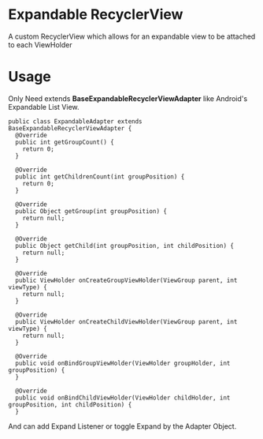 # Expandable RecyclerView

A custom RecyclerView which allows for an expandable view to be attached to each ViewHolder

# Usage

Only Need extends <b>BaseExpandableRecyclerViewAdapter</b> like Android's Expandable List View.


    public class ExpandableAdapter extends BaseExpandableRecyclerViewAdapter {
      @Override
      public int getGroupCount() {
        return 0;
      }

      @Override
      public int getChildrenCount(int groupPosition) {
        return 0;
      }

      @Override
      public Object getGroup(int groupPosition) {
        return null;
      }

      @Override
      public Object getChild(int groupPosition, int childPosition) {
        return null;
      }

      @Override
      public ViewHolder onCreateGroupViewHolder(ViewGroup parent, int viewType) {
        return null;
      }

      @Override
      public ViewHolder onCreateChildViewHolder(ViewGroup parent, int viewType) {
        return null;
      }

      @Override
      public void onBindGroupViewHolder(ViewHolder groupHolder, int groupPosition) {
      }

      @Override
      public void onBindChildViewHolder(ViewHolder childHolder, int groupPosition, int childPosition) {
      }

And can add Expand Listener or toggle Expand by the Adapter Object.

